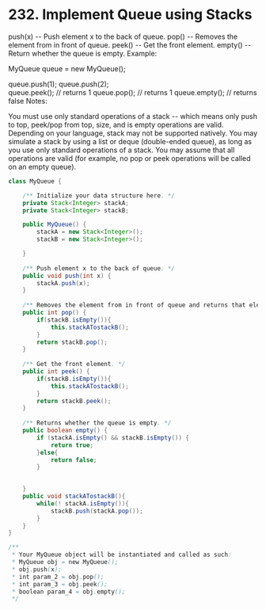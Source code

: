 # 232. Implement Queue using Stacks

push(x) -- Push element x to the back of queue.
pop() -- Removes the element from in front of queue.
peek() -- Get the front element.
empty() -- Return whether the queue is empty.
Example:

MyQueue queue = new MyQueue();

queue.push(1);
queue.push(2);  
queue.peek();  // returns 1
queue.pop();   // returns 1
queue.empty(); // returns false
Notes:

You must use only standard operations of a stack -- which means only push to top, peek/pop from top, size, and is empty operations are valid.
Depending on your language, stack may not be supported natively. You may simulate a stack by using a list or deque (double-ended queue), as long as you use only standard operations of a stack.
You may assume that all operations are valid (for example, no pop or peek operations will be called on an empty queue).

```java
class MyQueue {

    /** Initialize your data structure here. */
    private Stack<Integer> stackA;
    private Stack<Integer> stackB;

    public MyQueue() {
        stackA = new Stack<Integer>();
        stackB = new Stack<Integer>();

    }
    
    /** Push element x to the back of queue. */
    public void push(int x) {
        stackA.push(x);
    }
    
    /** Removes the element from in front of queue and returns that element. */
    public int pop() {
        if(stackB.isEmpty()){
            this.stackATostackB();
        }
        return stackB.pop();
    }
    
    /** Get the front element. */
    public int peek() {
        if(stackB.isEmpty()){
            this.stackATostackB();
        }
        return stackB.peek();
    }
    
    /** Returns whether the queue is empty. */
    public boolean empty() {
        if (stackA.isEmpty() && stackB.isEmpty()) {
            return true;
        }else{
            return false;
        }
        

    }
    public void stackATostackB(){
        while(! stackA.isEmpty()){
            stackB.push(stackA.pop());
        }
    }
}

/**
 * Your MyQueue object will be instantiated and called as such:
 * MyQueue obj = new MyQueue();
 * obj.push(x);
 * int param_2 = obj.pop();
 * int param_3 = obj.peek();
 * boolean param_4 = obj.empty();
 */
```